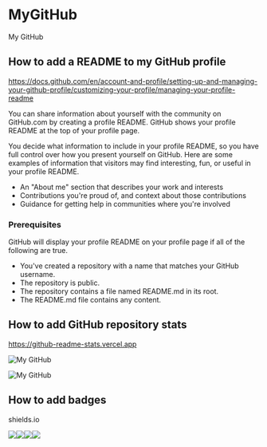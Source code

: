# MyGitHub

My GitHub

## How to add a README to my GitHub profile

<https://docs.github.com/en/account-and-profile/setting-up-and-managing-your-github-profile/customizing-your-profile/managing-your-profile-readme>

You can share information about yourself with the community on GitHub.com by creating a profile README. GitHub shows your profile README at the top of your profile page.

You decide what information to include in your profile README, so you have full control over how you present yourself on GitHub. Here are some examples of information that visitors may find interesting, fun, or useful in your profile README.

- An "About me" section that describes your work and interests
- Contributions you're proud of, and context about those contributions
- Guidance for getting help in communities where you're involved

### Prerequisites

GitHub will display your profile README on your profile page if all of the following are true.

- You've created a repository with a name that matches your GitHub username.
- The repository is public.
- The repository contains a file named README.md in its root.
- The README.md file contains any content.

## How to add GitHub repository stats

<https://github-readme-stats.vercel.app>

![My GitHub](https://github-readme-stats.vercel.app/api?username=briansu2004&show_icons=true&theme=rose_pine)

![My GitHub](https://github-readme-stats.vercel.app/api/top-langs/?username=briansu2004&layout=compact&card_width=250&langs_count=20&theme=rose_pine)

## How to add badges

shields.io

<div style="display: flex;">
    <img src="https://img.shields.io/badge/-StackOverflow-001633?style=for-the-badge&logo=stackoverflow">
    <img src="https://img.shields.io/badge/-Google-001633?style=for-the-badge&logo=google">
    <img src="https://img.shields.io/badge/-Geeks For Geeks-001633?style=for-the-badge&logo=geeksforgeeks">
    <img src="https://img.shields.io/badge/-YouTube-001633?style=for-the-badge&logo=youtube">
</div>
